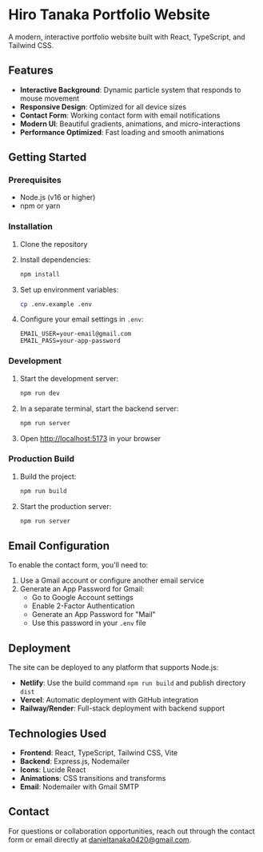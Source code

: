 # Hiro Tanaka Portfolio Website

A modern, interactive portfolio website built with React, TypeScript, and Tailwind CSS.

## Features

- **Interactive Background**: Dynamic particle system that responds to mouse movement
- **Responsive Design**: Optimized for all device sizes
- **Contact Form**: Working contact form with email notifications
- **Modern UI**: Beautiful gradients, animations, and micro-interactions
- **Performance Optimized**: Fast loading and smooth animations

## Getting Started

### Prerequisites

- Node.js (v16 or higher)
- npm or yarn

### Installation

1. Clone the repository
2. Install dependencies:
   ```bash
   npm install
   ```

3. Set up environment variables:
   ```bash
   cp .env.example .env
   ```
   
4. Configure your email settings in `.env`:
   ```
   EMAIL_USER=your-email@gmail.com
   EMAIL_PASS=your-app-password
   ```

### Development

1. Start the development server:
   ```bash
   npm run dev
   ```

2. In a separate terminal, start the backend server:
   ```bash
   npm run server
   ```

3. Open [http://localhost:5173](http://localhost:5173) in your browser

### Production Build

1. Build the project:
   ```bash
   npm run build
   ```

2. Start the production server:
   ```bash
   npm run server
   ```

## Email Configuration

To enable the contact form, you'll need to:

1. Use a Gmail account or configure another email service
2. Generate an App Password for Gmail:
   - Go to Google Account settings
   - Enable 2-Factor Authentication
   - Generate an App Password for "Mail"
   - Use this password in your `.env` file

## Deployment

The site can be deployed to any platform that supports Node.js:

- **Netlify**: Use the build command `npm run build` and publish directory `dist`
- **Vercel**: Automatic deployment with GitHub integration
- **Railway/Render**: Full-stack deployment with backend support

## Technologies Used

- **Frontend**: React, TypeScript, Tailwind CSS, Vite
- **Backend**: Express.js, Nodemailer
- **Icons**: Lucide React
- **Animations**: CSS transitions and transforms
- **Email**: Nodemailer with Gmail SMTP

## Contact

For questions or collaboration opportunities, reach out through the contact form or email directly at danieltanaka0420@gmail.com.